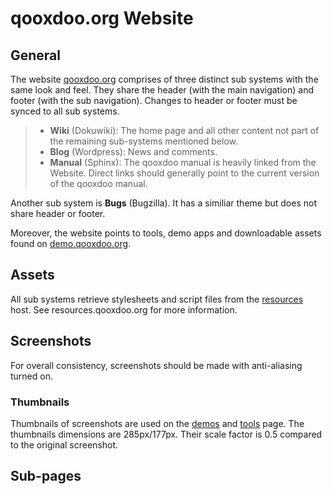 qooxdoo.org Website
===================

General
-------

The website [qooxdoo.org](http://qooxdoo.org) comprises of three
distinct sub systems with the same look and feel. They share the header
(with the main navigation) and footer (with the sub navigation). Changes
to header or footer must be synced to all sub systems.

> -   **Wiki** (Dokuwiki): The home page and all other content not part
>     of the remaining sub-systems mentioned below.
> -   **Blog** (Wordpress): News and comments.
> -   **Manual** (Sphinx): The qooxdoo manual is heavily linked from the
>     Website. Direct links should generally point to the current
>     version of the qooxdoo manual.

Another sub system is **Bugs** (Bugzilla). It has a similiar theme but
does not share header or footer.

Moreover, the website points to tools, demo apps and downloadable assets
found on [demo.qooxdoo.org](http://demo.qooxdoo.org).

Assets
------

All sub systems retrieve stylesheets and script files from the
[resources](http://resources.qooxdoo.org) host. See
resources.qooxdoo.org for more information.

Screenshots
-----------

For overall consistency, screenshots should be made with anti-aliasing
turned on.

### Thumbnails

Thumbnails of screenshots are used on the
[demos](http://qooxdoo.org/demos) and
[tools](http://qooxdoo.org/demos/tools) page. The thumbnails dimensions
are 285px/177px. Their scale factor is 0.5 compared to the original
screenshot.

Sub-pages
---------
